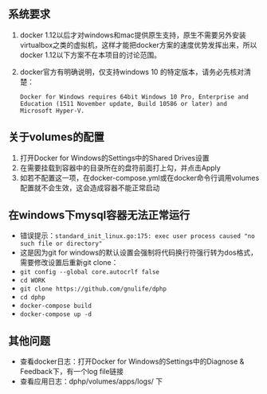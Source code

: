 ## 系统要求
1. docker 1.12以后才对windows和mac提供原生支持，原生不需要另外安装virtualbox之类的虚拟机，这样才能把docker方案的速度优势发挥出来，所以docker 1.12以下方案不在本项目的讨论范围。

2. docker官方有明确说明，仅支持windows 10 的特定版本，请务必先核对清楚：

   `Docker for Windows requires 64bit Windows 10 Pro, Enterprise and Education (1511 November update, Build 10586 or later) and Microsoft Hyper-V. `

## 关于volumes的配置

1. 打开Docker for Windows的Settings中的Shared Drives设置
2. 在需要挂载到容器中的目录所在的盘符前面打上勾，并点击Apply
3. 如若不配置这一项，在docker-compose.yml或在docker命令行调用volumes配置就不会生效，这会造成容器不能正常启动

## 在windows下mysql容器无法正常运行

* 错误提示：`standard_init_linux.go:175: exec user process caused "no such file or directory"`
* 这是因为git for windows的默认设置会强制将代码换行符强行转为dos格式，需要修改设置后重新git clone：
* `git config --global core.autocrlf false`
* `cd WORK`
* `git clone https://github.com/gnulife/dphp`
* `cd dphp`
* `docker-compose build`
* `docker-compose up -d`
## 其他问题

* 查看docker日志：打开Docker for Windows的Settings中的Diagnose & Feedback下，有一个log file链接
* 查看应用日志：dphp/volumes/apps/logs/ 下
